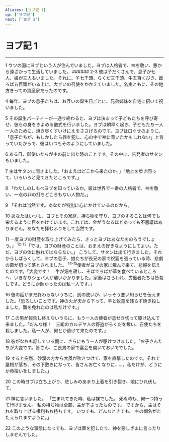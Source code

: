 ```yaml
---
Aliases: [ヨブ記 1]
up: ['ヨブ記']
next: ['ヨブ 2']
---
```

# ヨブ記 1

***




1 
ウツの国にヨブという人が住んでいました。ヨブは人格者で、神を敬い、悪から遠ざかって生活していました。 ###### 2-3 彼は子だくさんで、息子が七人、娘が三人もいました。それに、羊七千頭、らくだ三千頭、牛五百くびき、雌ろば五百頭がいる上に、大ぜいの召使をかかえていました。名実ともに、その地方きっての資産家だったのです。 



4 
毎年、ヨブの息子たちは、お互いの誕生日ごとに、兄弟姉妹を自宅に招いて祝いました。 



5 
その誕生パーティーが一通り終わると、ヨブは決まって子どもたちを呼び寄せ、彼らの身をきよめる儀式を行いました。ヨブは朝早く起き、子どもたち一人一人のために、焼き尽くすいけにえをささげるのです。ヨブは口ぐせのように、「息子たちが、もしかしたら罪を犯し、心の中で神に背いたかもしれない」と言っていたからで、彼はいつもそのようにしていました。 



6 
ある日、御使いたちが主の前に出た時のことです。その中に、告発者のサタンもいました。 



7 
主はサタンに聞きました。「おまえはどこから来たのか。」「地上を歩き回って、いろいろと見てきたところです。」 



8 
「わたしのしもべヨブを知っているか。彼は世界で一番の人格者で、神を敬い、一点の非の打ちどころもない人物だ。」 



9 
「それは当然です。あなたが特別に心にかけているのだから。 



10 
あなたはいつも、ヨブとその家庭、持ち物を守り、ヨブのすることは何でも栄えるように目をかけています。これでは、金がうなるほどあっても不思議はありません。あなたを拝むふりをして当然です。 



11 
一度ヨブの財産を取り上げてみたら、きっとヨブはあなたをのろうでしょう。」 <sup class="versenum">12-13</sup>「では、ヨブの財産のことは、おまえの好きなようにしてよい。ただ、ヨブの体に触れてはならない。」 こうして、サタンは出て行きました。それからしばらくして、ヨブの息子、娘たちが長兄の家で祝宴を張っている時、悲劇の幕が切って落とされました。 <sup class="versenum">14-15</sup>使者がヨブの家に飛んで来て、悲報を伝えたのです。「大変です！　牛が畑を耕し、そばでろばが草を食べているところへ、いきなりシェバ人が襲いかかりました。家畜はさらわれ、労働者たちは皆殺しです。どうにか助かったのは私一人です。」 



16 
彼の話がまだ終わらないうちに、別の使いが、いっそう悪い知らせを伝えました。「恐ろしいことです。神の火が天から下って、羊と牧童を残らず焼き殺しました。難を免れたのは私だけです。」 



17 
この男が報告し終えないうちに、もう一人の使者が息せき切って駆け込んで来ました。「だんな様！　三組のカルデヤ人の野盗がらくだを奪い、召使たちを殺しました。私一人が、何とか逃げて来たのです。」 



18 
彼がなおも話している間に、さらにもう一人が駆けつけました。「お子さんたちが大変です。皆さん、ご長男の家で宴会を開いておいででした。 



19 
すると突然、砂漠の方から大風が吹きつけて、家を直撃したのです。それで屋根が落ち、その下敷きになって、皆さんお亡くなりに……。私だけが、どうにか命拾いをしました。」 



20 
この時ヨブは立ち上がり、悲しみのあまり上着を引き裂き、地にひれ伏して、 



21 
神に言いました。 「生まれてきた時、私は裸でした。 死ぬ時も、何一つ持って行けません。 私の持ち物は全部、主が下さったものです。 ですから、主はそれを取り上げる権利もお持ちです。 いつでも、どんなときでも、 主の御名がたたえられますように。」 



22 
このような事態になっても、ヨブは罪を犯したり、神を悪しざまに言ったりしませんでした。
